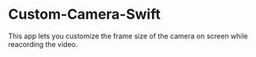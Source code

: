 # Custom-Camera-Swift

This app lets you customize the frame size of the camera on screen while reacording the video.
